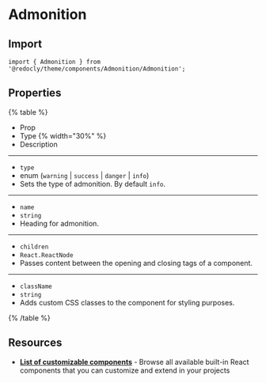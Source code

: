 # Admonition

## Import

```tsx
import { Admonition } from '@redocly/theme/components/Admonition/Admonition';
```

## Properties

{% table %}

- Prop
- Type {% width="30%" %}
- Description

---

- `type`
- enum (`warning` | `success` | `danger` | `info`)
- Sets the type of admonition.
  By default `info`.

---

- `name`
- `string`
- Heading for admonition.

---

- `children`
- `React.ReactNode`
- Passes content between the opening and closing tags of a component.

---

- `className`
- `string`
- Adds custom CSS classes to the component for styling purposes.

{% /table %}

## Resources

- **[List of customizable components](./index.md)** - Browse all available built-in React components that you can customize and extend in your projects